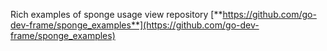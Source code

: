Rich examples of sponge usage view repository [**https://github.com/go-dev-frame/sponge_examples**](https://github.com/go-dev-frame/sponge_examples)
